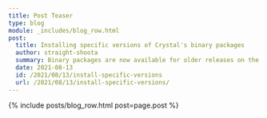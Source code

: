 ```yaml
---
title: Post Teaser
type: blog
module: _includes/blog_row.html
post:
  title: Installing specific versions of Crystal's binary packages
  author: straight-shoota
  summary: Binary packages are now available for older releases on the Open Build Service
  date: 2021-08-13
  id: /2021/08/13/install-specific-versions
  url: /2021/08/13/install-specific-versions/
---
```


{% include posts/blog_row.html post=page.post %}

